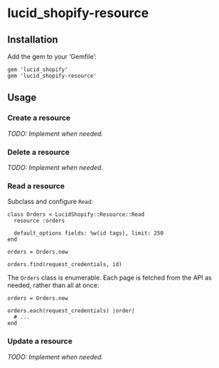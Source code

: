 lucid_shopify-resource
======================

Installation
------------

Add the gem to your ‘Gemfile’:

    gem 'lucid_shopify'
    gem 'lucid_shopify-resource'


Usage
-----

### Create a resource

_TODO: Implement when needed._


### Delete a resource

_TODO: Implement when needed._


### Read a resource

Subclass and configure `Read`:

    class Orders < LucidShopify::Resource::Read
      resource :orders

      default_options fields: %w(id tags), limit: 250
    end

    orders = Orders.new

    orders.find(request_credentials, id)

The `Orders` class is enumerable. Each page is fetched from the API as needed,
rather than all at once:

    orders = Orders.new

    orders.each(request_credentials) |order|
      # ...
    end


### Update a resource

_TODO: Implement when needed._
